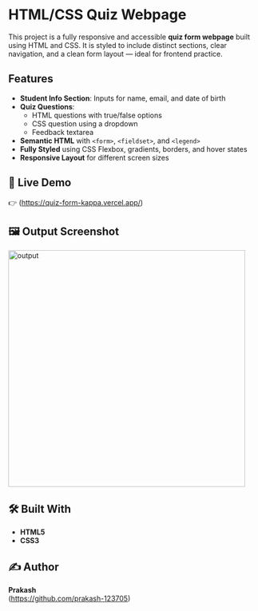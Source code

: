 # HTML/CSS Quiz Webpage

This project is a fully responsive and accessible **quiz form webpage** built using HTML and CSS. It is styled to include distinct sections, clear navigation, and a clean form layout — ideal for frontend practice.

## Features

- **Student Info Section**: Inputs for name, email, and date of birth
- **Quiz Questions**:
  - HTML questions with true/false options
  - CSS question using a dropdown
  - Feedback textarea
- **Semantic HTML** with `<form>`, `<fieldset>`, and `<legend>`
- **Fully Styled** using CSS Flexbox, gradients, borders, and hover states
- **Responsive Layout** for different screen sizes

## 🔗 Live Demo

👉 (https://quiz-form-kappa.vercel.app/)

## 🖼️ Output Screenshot

<img width="474" alt="output" src="https://github.com/user-attachments/assets/5d051928-5cfc-4b59-97a0-d7a082ea83ee" />

## 🛠️ Built With

- **HTML5**
- **CSS3**

## ✍️ Author

**Prakash**  
(https://github.com/prakash-123705)
